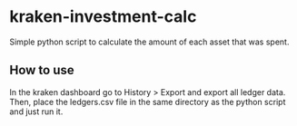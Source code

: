 # kraken-investment-calc
Simple python script to calculate the amount of each asset that was spent.

## How to use
In the kraken dashboard go to History > Export and export all ledger data.
Then, place the ledgers.csv file in the same directory as the python script and just run it.
